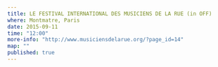 ```yaml
---
title: LE FESTIVAL INTERNATIONAL DES MUSICIENS DE LA RUE (in OFF)
where: Montmatre, Paris
date: 2015-09-11
time: "12:00"
more-info: "http://www.musiciensdelarue.org/?page_id=14"
map: ""
published: true
---
```

